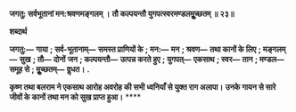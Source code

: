 **जगतु: सर्वभूतानां मन:श्रवणमङ्गलम् ।** **तौ कल्पयन्तौ युगपत्स्वरमण्डलमूॢच्छतम् ॥ २३॥** 

**शब्दार्थ** 

**जगतु:—** **गाया** **; सर्व-भूतानाम्—** **समस्त प्राणियों के** **; मन:—** **मन** **; श्रवण—** **तथा कानों के लिए** **; मङ्गलम्—** **सुख** **; तौ—** **दोनों** **जन** **; कल्पयन्तौ—** **उत्पन्न करते हुए** **; युगपत्—** **एकसाथ** **; स्वर—** **तान** **; मण्डल—** **समूह से** **; मूॢच्छतम्—** **वॢधत।** **.** 

**कृष्ण तथा बलराम ने एकसाथ आरोह अवरोह की सभी ध्वनियाँ से युक्त राग अलापा।** **उनके गायन से सारे जीवों के कानों तथा मन को सुख प्राप्त हुआ।** **** 